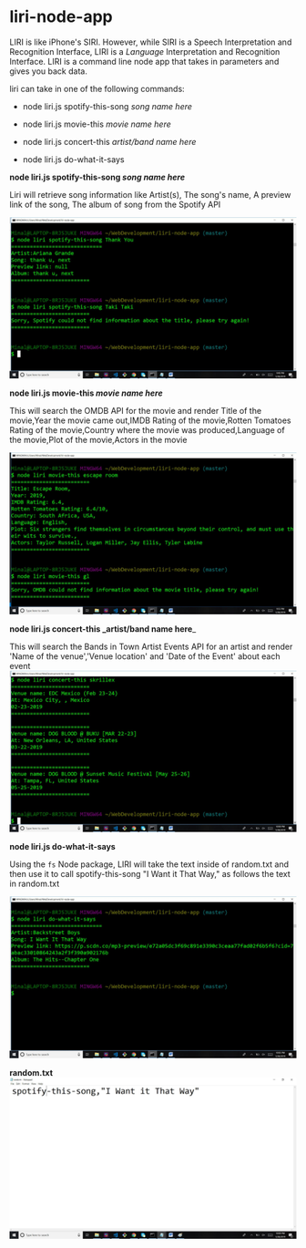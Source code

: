 # liri-node-app
LIRI is like iPhone's SIRI. However, while SIRI is a Speech Interpretation and Recognition Interface, LIRI is a _Language_ Interpretation and Recognition Interface. LIRI is a command line node app that takes in parameters and gives you back data.

liri can take in one of the following commands:

   * node liri.js spotify-this-song _song name here_

   * node liri.js movie-this _movie name here_

   * node liri.js concert-this _artist/band name here_

   * node liri.js do-what-it-says
   
   **node liri.js spotify-this-song _song name here_**
   
  Liri will retrieve song information like Artist(s), The song's name, A preview link of the song, The album of song from the Spotify API 
  
![Screenshot](images/SpotifyScreenshot.jpg)
  
  **node liri.js movie-this _movie name here_**
  
  This will search the OMDB API for the movie and render Title of the movie,Year the movie came out,IMDB Rating of the movie,Rotten           Tomatoes Rating of the movie,Country where the movie was produced,Language of the movie,Plot of the movie,Actors in the movie
  
  ![Screenshot](images/OMDB.jpg)
  
  **node liri.js concert-this _artist/band name here**_
  
  This will search the Bands in Town Artist Events API for an artist and render 'Name of the venue','Venue location' and 'Date of the     Event' about each event
    ![Screenshot](images/BandsinTown.jpg)

   **node liri.js do-what-it-says**
   
   Using the `fs` Node package, LIRI will take the text inside of random.txt and then use it to call spotify-this-song "I Want it That        Way," as follows the text in random.txt


![Screenshot](images/Doitasitsays.jpg)
     
   
   **random.txt**
![Screenshot](images/random.jpg)
